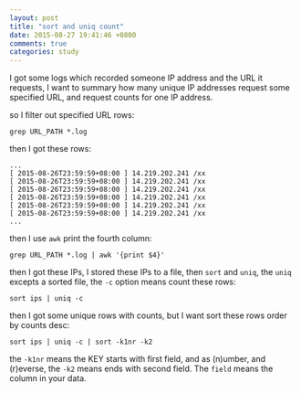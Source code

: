 ```yaml
---
layout: post
title: "sort and uniq count"
date: 2015-08-27 19:41:46 +0800
comments: true
categories: study
---
```


I got some logs which recorded someone IP address and the URL it requests, I want to summary how many unique IP addresses request some specified URL, and request counts for one IP address.

so I filter out specified URL rows:
```
grep URL_PATH *.log
```

then I got these rows:
```
...
[ 2015-08-26T23:59:59+08:00 ] 14.219.202.241 /xx
[ 2015-08-26T23:59:59+08:00 ] 14.219.202.241 /xx
[ 2015-08-26T23:59:59+08:00 ] 14.219.202.241 /xx
[ 2015-08-26T23:59:59+08:00 ] 14.219.202.241 /xx
[ 2015-08-26T23:59:59+08:00 ] 14.219.202.241 /xx
[ 2015-08-26T23:59:59+08:00 ] 14.219.202.241 /xx
...
```
then I use `awk` print the fourth column:
```
grep URL_PATH *.log | awk '{print $4}'
```

then I got these IPs, I stored these IPs to a file, then `sort` and `uniq`, the `uniq` excepts a sorted file, the `-c` option means count these rows:
```
sort ips | uniq -c
```
then I got some unique rows with counts, but I want sort these rows order by counts desc:

```
sort ips | uniq -c | sort -k1nr -k2
```
the `-k1nr` means the KEY starts with first field, and as (n)umber, and (r)everse, the `-k2` means ends with second field. The `field` means the column in your data.